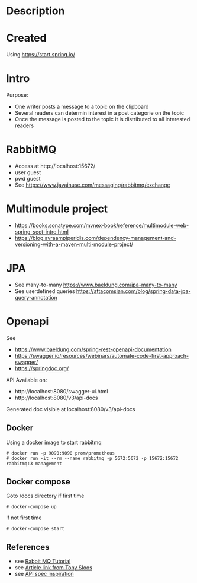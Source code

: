 # Description

# Created
Using https://start.spring.io/

# Intro

Purpose:
- One writer posts a message to a topic on the clipboard
- Several readers can determin interest in a post categorie on the topic
- Once the message is posted to the topic it is distributed to all interested readers

# RabbitMQ
- Access at http://localhost:15672/
- user guest
- pwd guest
- See https://www.javainuse.com/messaging/rabbitmq/exchange

# Multimodule project
- https://books.sonatype.com/mvnex-book/reference/multimodule-web-spring-sect-intro.html
- https://blog.avraampiperidis.com/dependency-management-and-versioning-with-a-maven-multi-module-project/

# JPA
- See many-to-many https://www.baeldung.com/jpa-many-to-many
- See userdefined queries https://attacomsian.com/blog/spring-data-jpa-query-annotation

# Openapi
See 
- https://www.baeldung.com/spring-rest-openapi-documentation
- https://swagger.io/resources/webinars/automate-code-first-approach-swagger/
- https://springdoc.org/

API Available on:
- http://localhost:8080/swagger-ui.html
- http://localhost:8080/v3/api-docs

Generated doc visible at localhost:8080/v3/api-docs

## Docker
Using a docker image to start rabbitmq
```shell
# docker run -p 9090:9090 prom/prometheus
# docker run -it --rm --name rabbitmq -p 5672:5672 -p 15672:15672 rabbitmq:3-management
```

## Docker compose
Goto <root>/docs directory if first time
```shell
# docker-compose up
```

if not first time
```shell
# docker-compose start
```

## References
- see [Rabbit MQ Tutorial](https://www.rabbitmq.com/tutorials/tutorial-three-java.html)
- see [Article link from Tony Sloos](http://itsystemengineer.blogspot.com/2018/02/java-ee-7-startup-singleton-rabbitmq.html)
- see [API spec inspiration](https://cloud.google.com/pubsub?hl=nl)

